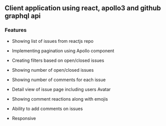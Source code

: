 ## Client application using react, apollo3 and github graphql api

### Features

- Showing list of issues from reactjs repo

- Implementing pagination using Apollo component

- Creating filters based on open/closed issues

- Showing number of open/closed issues

- Showing number of comments for each issue

- Detail view of issue page including users Avatar

- Showing comment reactions along with emojis

- Ability to add comments on issues

- Responsive